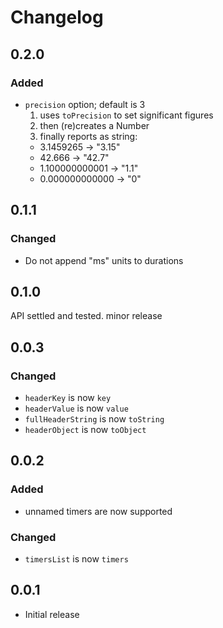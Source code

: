 # Changelog

## 0.2.0

### Added

- `precision` option; default is 3
  1. uses `toPrecision` to set significant figures
  2. then (re)creates a Number
  3. finally reports as string:
    - 3.1459265 -> "3.15"
    - 42.666 -> "42.7"
    - 1.100000000001 -> "1.1"
    - 0.000000000000 -> "0"

## 0.1.1

### Changed

- Do not append "ms" units to durations

## 0.1.0

API settled and tested. minor release

## 0.0.3

### Changed

- `headerKey` is now `key`
- `headerValue` is now `value`
- `fullHeaderString` is now `toString`
- `headerObject` is now `toObject`

## 0.0.2

### Added

- unnamed timers are now supported

### Changed

- `timersList` is now `timers`

## 0.0.1

- Initial release
